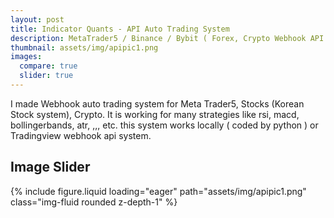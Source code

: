 ```yaml
---
layout: post
title: Indicator Quants - API Auto Trading System
description: MetaTrader5 / Binance / Bybit ( Forex, Crypto Webhook API Trading system )
thumbnail: assets/img/apipic1.png
images:
  compare: true
  slider: true
---
```


I made Webhook auto trading system for Meta Trader5, Stocks (Korean Stock system), Crypto.
It is working for many strategies like rsi, macd, bollingerbands, atr, ,,, etc.
this system works locally ( coded by python ) or Tradingview webhook api system.

## Image Slider

<swiper-container keyboard="true" navigation="true" pagination="true" pagination-clickable="true" pagination-dynamic-bullets="true" rewind="true">
  <swiper-slide>{% include figure.liquid loading="eager" path="assets/img/apipic1.png" class="img-fluid rounded z-depth-1" %}</swiper-slide>

</swiper-container>
